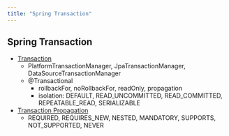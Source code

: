 ```yaml
---
title: "Spring Transaction"
---
```


## Spring Transaction

- [Transaction](Transaction/Transaction.md)
	- PlatformTransactionManager, JpaTransactionManager, DataSourceTransactionManager
	- @Transactional
		- rollbackFor, noRollbackFor, readOnly, propagation
		- isolation: DEFAULT, READ_UNCOMMITTED, READ_COMMITTED, REPEATABLE_READ, SERIALIZABLE
- [Transaction Propagation](TransactionPropagation/TransactionPropagation.md)
  - REQUIRED, REQUIRES_NEW, NESTED, MANDATORY, SUPPORTS, NOT_SUPPORTED, NEVER